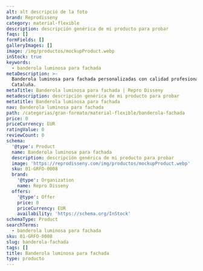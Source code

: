 ```yaml
---
alt: alt descripció de la foto
brand: Reprodisseny
category: material-flexible
description: descripción genérica de mi producto para probar
faqs: []
formFields: []
galleryImages: []
image: /img/productos/mockupProduct.webp
inStock: true
keywords:
  - banderola luminosa para fachada
metaDescription: >-
  Banderola luminosa para fachada personalizadas con calidad profesional en
  Cataluña.
metaTitle: Banderola luminosa para fachada | Repro Disseny
metadescription: descripción genérica de mi producto para probar
metatitle: Banderola luminosa para fachada
nav: Banderola luminosa para fachada
path: /categorias/gran-formato/material-flexible/banderola-fachada
price: 0
priceCurrency: EUR
ratingValue: 0
reviewCount: 0
schema:
  '@type': Product
  name: Banderola luminosa para fachada
  description: descripción genérica de mi producto para probar
  image: 'https://reprodisseny.com/img/productos/mockupProduct.webp'
  sku: 01-GRFO-0008
  brand:
    '@type': Organization
    name: Repro Disseny
  offers:
    '@type': Offer
    price: 0
    priceCurrency: EUR
    availability: 'https://schema.org/InStock'
schemaType: Product
searchTerms:
  - banderola luminosa para fachada
sku: 01-GRFO-0008
slug: banderola-fachada
tags: []
title: Banderola luminosa para fachada
type: producto
---
```


